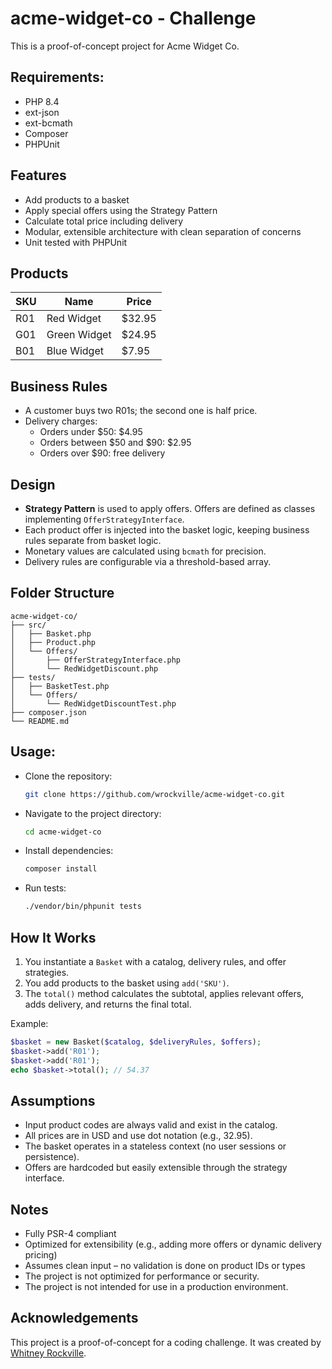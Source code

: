 # acme-widget-co - Challenge

This is a proof-of-concept project for Acme Widget Co.

## Requirements:

* PHP 8.4
* ext-json
* ext-bcmath
* Composer
* PHPUnit

## Features

- Add products to a basket
- Apply special offers using the Strategy Pattern
- Calculate total price including delivery
- Modular, extensible architecture with clean separation of concerns
- Unit tested with PHPUnit

## Products

| SKU  | Name         | Price  |
|------|--------------|--------|
| R01  | Red Widget   | $32.95 |
| G01  | Green Widget | $24.95 |
| B01  | Blue Widget  | $7.95  |

## Business Rules

- A customer buys two R01s; the second one is half price.
- Delivery charges:
    - Orders under \$50: \$4.95
    - Orders between \$50 and \$90: $2.95
    - Orders over $90: free delivery

## Design

- **Strategy Pattern** is used to apply offers. Offers are defined as classes implementing `OfferStrategyInterface`.
- Each product offer is injected into the basket logic, keeping business rules separate from basket logic.
- Monetary values are calculated using `bcmath` for precision.
- Delivery rules are configurable via a threshold-based array.

## Folder Structure

```
acme-widget-co/
├── src/
│   ├── Basket.php
│   ├── Product.php
│   └── Offers/
│       ├── OfferStrategyInterface.php
│       └── RedWidgetDiscount.php
├── tests/
│   ├── BasketTest.php
│   └── Offers/
│       └── RedWidgetDiscountTest.php
├── composer.json
└── README.md
```

## Usage:

* Clone the repository:
   ```bash
   git clone https://github.com/wrockville/acme-widget-co.git
   ```

* Navigate to the project directory: 
   ```bash
   cd acme-widget-co 
   ```

* Install dependencies:
   ```bash
   composer install
   ```

* Run tests:
   ```bash
   ./vendor/bin/phpunit tests
   ```

## How It Works

1. You instantiate a `Basket` with a catalog, delivery rules, and offer strategies.
2. You add products to the basket using `add('SKU')`.
3. The `total()` method calculates the subtotal, applies relevant offers, adds delivery, and returns the final total.

Example:
```php
$basket = new Basket($catalog, $deliveryRules, $offers);
$basket->add('R01');
$basket->add('R01');
echo $basket->total(); // 54.37
```

## Assumptions

- Input product codes are always valid and exist in the catalog.
- All prices are in USD and use dot notation (e.g., 32.95).
- The basket operates in a stateless context (no user sessions or persistence).
- Offers are hardcoded but easily extensible through the strategy interface.

## Notes

* Fully PSR-4 compliant
* Optimized for extensibility (e.g., adding more offers or dynamic delivery pricing)
* Assumes clean input – no validation is done on product IDs or types
* The project is not optimized for performance or security.
* The project is not intended for use in a production environment.

## Acknowledgements

This project is a proof-of-concept for a coding challenge. It was created by [Whitney Rockville](https://github.com/wrockville).